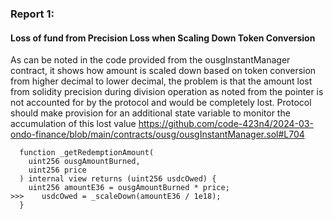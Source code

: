 ### Report 1:
#### Loss of fund from Precision Loss when Scaling Down Token Conversion
 As can be noted in the code provided from the ousgInstantManager contract, it shows how amount is scaled down based on token conversion from higher decimal to lower decimal, the problem is that the amount lost from solidity precision during division operation as noted from the pointer is not accounted for by the protocol and would be completely lost. Protocol should make provision for an additional state variable to monitor the accumulation of this lost value
https://github.com/code-423n4/2024-03-ondo-finance/blob/main/contracts/ousg/ousgInstantManager.sol#L704
```solidity
  function _getRedemptionAmount(
    uint256 ousgAmountBurned,
    uint256 price
  ) internal view returns (uint256 usdcOwed) {
    uint256 amountE36 = ousgAmountBurned * price;
>>>    usdcOwed = _scaleDown(amountE36 / 1e18);
  }
```

